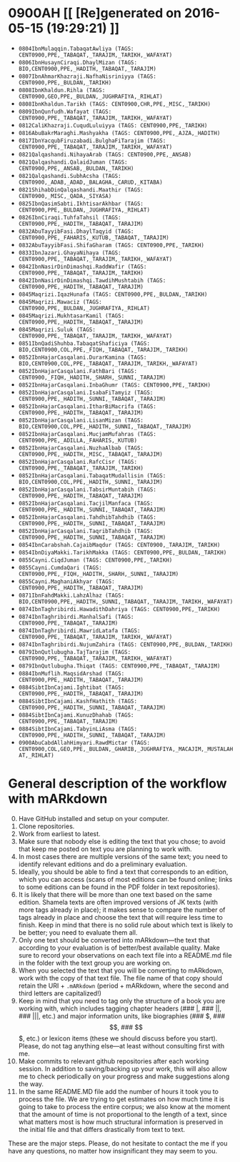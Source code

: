 # 0900AH [[ [Re]generated on 2016-05-15 (19:29:21) ]]

* `0804IbnMulaqqin.TabaqatAwliya (TAGS: CENT0900,PPE,_TABAQAT,_TARAJIM,_TARIKH,_WAFAYAT)`
* `0806IbnHusaynCiraqi.DhaylMizan (TAGS: BIO,CENT0900,PPE,_HADITH,_TABAQAT,_TARAJIM)`
* `0807IbnAhmarKhazraji.NafhaNisriniyya (TAGS: CENT0900,PPE,_BULDAN,_TARIKH)`
* `0808IbnKhaldun.Rihla (TAGS: CENT0900,GEO,PPE,_BULDAN,_JUGHRAFIYA,_RIHLAT)`
* `0808IbnKhaldun.Tarikh (TAGS: CENT0900,CHR,PPE,_MISC,_TARIKH)`
* `0809IbnQunfudh.Wafayat (TAGS: CENT0900,PPE,_TABAQAT,_TARAJIM,_TARIKH,_WAFAYAT)`
* `0812CaliKhazraji.CuqudLuluiyya (TAGS: CENT0900,PPE,_TARIKH)`
* `0816AbuBakrMaraghi.Mashyakha (TAGS: CENT0900,PPE,_AJZA,_HADITH)`
* `0817IbnYacqubFiruzabadi.BulghaFiTarajim (TAGS: CENT0900,PPE,_TABAQAT,_TARAJIM,_TARIKH,_WAFAYAT)`
* `0821Qalqashandi.NihayaArab (TAGS: CENT0900,PPE,_ANSAB)`
* `0821Qalqashandi.QalaidJuman (TAGS: CENT0900,PPE,_ANSAB,_BULDAN,_TARIKH)`
* `0821Qalqashandi.SubhAcsha (TAGS: CENT0900,_ADAB,_ADAD,_BALAGHA,_CARUD,_KITABA)`
* `0821ShihabDinQalqashandi.Maathir (TAGS: CENT0900,_MISC,_QADA,_SIYASA)`
* `0825IbnQasimSabti.IkhtisarAkhbar (TAGS: CENT0900,PPE,_BULDAN,_JUGHRAFIYA,_RIHLAT)`
* `0826IbnCiraqi.TuhfaTahsil (TAGS: CENT0900,PPE,_HADITH,_TABAQAT,_TARAJIM)`
* `0832AbuTayyibFasi.DhaylTaqyid (TAGS: CENT0900,PPE,_FAHARIS,_KUTUB,_TABAQAT,_TARAJIM)`
* `0832AbuTayyibFasi.ShifaGharam (TAGS: CENT0900,PPE,_TARIKH)`
* `0833IbnJazari.GhayaNihaya (TAGS: CENT0900,PPE,_TABAQAT,_TARAJIM,_TARIKH,_WAFAYAT)`
* `0842IbnNasirDinDimashqi.RaddWafir (TAGS: CENT0900,PPE,_TABAQAT,_TARAJIM,_TARIKH)`
* `0842IbnNasirDinDimashqi.TawdihMushtabih (TAGS: CENT0900,PPE,_HADITH,_TABAQAT,_TARAJIM)`
* `0845Maqrizi.IqazHunafa (TAGS: CENT0900,PPE,_BULDAN,_TARIKH)`
* `0845Maqrizi.Mawaciz (TAGS: CENT0900,PPE,_BULDAN,_JUGHRAFIYA,_RIHLAT)`
* `0845Maqrizi.MukhtasarKamil (TAGS: CENT0900,PPE,_HADITH,_TABAQAT,_TARAJIM)`
* `0845Maqrizi.Suluk (TAGS: CENT0900,PPE,_TABAQAT,_TARAJIM,_TARIKH,_WAFAYAT)`
* `0851IbnQadiShuhba.TabaqatShaficiya (TAGS: BIO,CENT0900,COL,PPE,_FIQH,_TABAQAT,_TARAJIM,_TARIKH)`
* `0852IbnHajarCasqalani.DurarKamina (TAGS: BIO,CENT0900,COL,PPE,_TABAQAT,_TARAJIM,_TARIKH,_WAFAYAT)`
* `0852IbnHajarCasqalani.FathBari (TAGS: CENT0900,_FIQH,_HADITH,_SHARH,_SUNNI,_TARAJIM)`
* `0852IbnHajarCasqalani.InbaGhumr (TAGS: CENT0900,PPE,_TARIKH)`
* `0852IbnHajarCasqalani.IsabaFiTamyiz (TAGS: CENT0900,PPE,_HADITH,_SUNNI,_TABAQAT,_TARAJIM)`
* `0852IbnHajarCasqalani.ItharBiMacrifa (TAGS: CENT0900,PPE,_HADITH,_TABAQAT,_TARAJIM)`
* `0852IbnHajarCasqalani.LisanMizan (TAGS: BIO,CENT0900,COL,PPE,_HADITH,_SUNNI,_TABAQAT,_TARAJIM)`
* `0852IbnHajarCasqalani.MucjamMufahras (TAGS: CENT0900,PPE,_ADILLA,_FAHARIS,_KUTUB)`
* `0852IbnHajarCasqalani.NuzhaAlbab (TAGS: CENT0900,PPE,_HADITH,_MISC,_TABAQAT,_TARAJIM)`
* `0852IbnHajarCasqalani.RafcCisr (TAGS: CENT0900,PPE,_TABAQAT,_TARAJIM,_TARIKH)`
* `0852IbnHajarCasqalani.TabaqatMudallisin (TAGS: BIO,CENT0900,COL,PPE,_HADITH,_SUNNI,_TARAJIM)`
* `0852IbnHajarCasqalani.TabsirMuntabih (TAGS: CENT0900,PPE,_HADITH,_TABAQAT,_TARAJIM)`
* `0852IbnHajarCasqalani.TacjilManfaca (TAGS: CENT0900,PPE,_HADITH,_SUNNI,_TABAQAT,_TARAJIM)`
* `0852IbnHajarCasqalani.TahdhibTahdhib (TAGS: CENT0900,PPE,_HADITH,_SUNNI,_TABAQAT,_TARAJIM)`
* `0852IbnHajarCasqalani.TaqribTahdhib (TAGS: CENT0900,PPE,_HADITH,_SUNNI,_TABAQAT,_TARAJIM)`
* `0854IbnCarabshah.CajaibMaqdur (TAGS: CENT0900,_TARAJIM,_TARIKH)`
* `0854IbnDiyaMakki.TarikhMakka (TAGS: CENT0900,PPE,_BULDAN,_TARIKH)`
* `0855Cayni.CiqdJuman (TAGS: CENT0900,PPE,_TARIKH)`
* `0855Cayni.CumdaQari (TAGS: CENT0900,PPE,_FIQH,_HADITH,_SHARH,_SUNNI,_TARAJIM)`
* `0855Cayni.MaghaniAkhyar (TAGS: CENT0900,PPE,_HADITH,_TABAQAT,_TARAJIM)`
* `0871IbnFahdMakki.LahzAlhaz (TAGS: BIO,CENT0900,PPE,_HADITH,_SUNNI,_TABAQAT,_TARAJIM,_TARIKH,_WAFAYAT)`
* `0874IbnTaghribirdi.HawadithDahriya (TAGS: CENT0900,PPE,_TARIKH)`
* `0874IbnTaghribirdi.ManhalSafi (TAGS: CENT0900,PPE,_TABAQAT,_TARAJIM)`
* `0874IbnTaghribirdi.MawridLatafa (TAGS: CENT0900,PPE,_TABAQAT,_TARAJIM,_TARIKH,_WAFAYAT)`
* `0874IbnTaghribirdi.NujumZahira (TAGS: CENT0900,PPE,_BULDAN,_TARIKH)`
* `0879IbnQutlubugha.TajTarajim (TAGS: CENT0900,PPE,_TABAQAT,_TARAJIM,_TARIKH,_WAFAYAT)`
* `0879IbnQutlubugha.Thiqat (TAGS: CENT0900,PPE,_TABAQAT,_TARAJIM)`
* `0884IbnMuflih.MaqsidArshad (TAGS: CENT0900,PPE,_HADITH,_TABAQAT,_TARAJIM)`
* `0884SibtIbnCajami.Ightibat (TAGS: CENT0900,PPE,_HADITH,_TABAQAT,_TARAJIM)`
* `0884SibtIbnCajami.KashfHathith (TAGS: CENT0900,PPE,_HADITH,_SUNNI,_TABAQAT,_TARAJIM)`
* `0884SibtIbnCajami.KunuzDhahab (TAGS: CENT0900,PPE,_TABAQAT,_TARAJIM)`
* `0884SibtIbnCajami.TabyinLiAsma (TAGS: CENT0900,PPE,_HADITH,_SUNNI,_TABAQAT,_TARAJIM)`
* `0900AbuCabdAllahHimyari.RawdMictar (TAGS: CENT0900,COL,GEO,PPE,_BULDAN,_GHARIB,_JUGHRAFIYA,_MACAJIM,_MUSTALAHAT,_RIHLAT)`


# General description of the workflow with mARkdown

0. Have GitHub installed and setup on your computer.
1. Clone repositories.
2. Work from earliest to latest.
3. Make sure that nobody else is editing the text that you chose; to avoid that keep me posted on text you are planning to work with. 
4. In most cases there are multiple versions of the same text; you need to identify relevant editions and do a preliminary evaluation. 
5. Ideally,  you should be able to find a text that corresponds to an edition,  which you can access (scans of most editions can be found online; links to some editions can be found in the PDF folder in text repositories). 
6. It is likely that there will be more than one text based on the same edition. Shamela texts are often improved versions of JK texts (with more tags already in place);  it makes sense to compare the number of tags already in place and choose the text that will require less time to finish. Keep in mind that there is no solid rule about which text is likely to be better; you need to evaluate them all.
7. Only one text should be converted into mARkdown—the text that according to your evaluation is of better/best available quality. Make sure to record your observations on each text file into a README.md file in the folder with the text group you are working on. 
8. When you selected the text that you will be converting to mARkdown, work with the copy of that text file. The file name of that copy should retain the URI + `.mARkdown` (period + mARkdown,  where the second and third letters are capitalized!) 
9. Keep in mind that you need to tag only the structure of a book you are working with,  which includes tagging chapter headers (### |,  ### ||,  ### |||, etc.) and major information units, like biographies (### $,  ### $$,  ### $$$,  etc.) or lexicon items (these we should discuss before you start). Please,  do not tag anything else—at least without consulting first with me. 
10. Make commits to relevant github repositories after each working session.  In addition to saving/backing up your work,  this will also allow me to check periodically on your progress and make suggestions along the way.
11. In the same README.MD file add the number of hours it took you to process the file. We are trying to get estimates on how much time it is going to take to process the entire corpus; we also know at the moment that the amount of time is not proportional to the length of a text, since what matters most is how much structural information is preserved in the initial file and that differs drastically from text to text.

These are the major steps.  Please,  do not hesitate to contact the me if you have any questions, no matter how insignificant they may seem to you.

